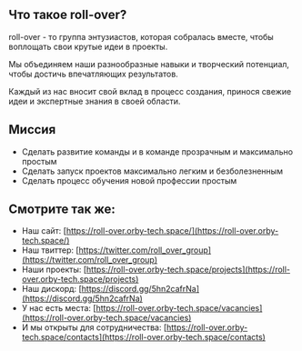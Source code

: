 ## Что такое roll-over?
roll-over - то группа энтузиастов, которая собралась вместе, чтобы воплощать свои крутые идеи в проекты.

Мы объединяем наши разнообразные навыки и творческий потенциал, чтобы достичь впечатляющих результатов.

Каждый из нас вносит свой вклад в процесс создания, принося свежие идеи и экспертные знания в своей области.

## Миссия
- Сделать развитие команды и в команде прозрачным и максимально простым
- Сделать запуск проектов максимально легким и безболезненным
- Сделать процесс обучения новой профессии простым

## Смотрите так же:
- Наш сайт: [https://roll-over.orby-tech.space/](https://roll-over.orby-tech.space/)
- Наш твиттер: [https://twitter.com/roll_over_group](https://twitter.com/roll_over_group)
- Наши проекты: [https://roll-over.orby-tech.space/projects](https://roll-over.orby-tech.space/projects)
- Наш дискорд: [https://discord.gg/5hn2cafrNa](https://discord.gg/5hn2cafrNa)
- У нас есть места: [https://roll-over.orby-tech.space/vacancies](https://roll-over.orby-tech.space/vacancies)
- И мы открыты для сотрудничества: [https://roll-over.orby-tech.space/contacts](https://roll-over.orby-tech.space/contacts)
